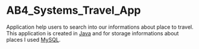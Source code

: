 # AB4_Systems_Travel_App

Application help users to search into our informations about place to travel. This application is created in [Java](https://www.java.com/en/) and for storage informations about places I used [MySQL](https://www.mysql.com/).
